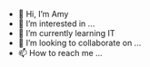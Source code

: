 - 👋 Hi, I’m Amy
- 👀 I’m interested in ...
- 🌱 I’m currently learning IT
- 💞️ I’m looking to collaborate on ...
- 📫 How to reach me ...

<!---
amypeel1997/amypeel1997 is a ✨ special ✨ repository because its `README.md` (this file) appears on your GitHub profile.
You can click the Preview link to take a look at your changes.
--->
